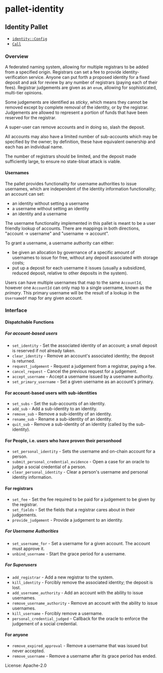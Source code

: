 # pallet-identity

## Identity Pallet

- [`identity::Config`](https://docs.rs/pallet-identity/latest/pallet_identity/trait.Config.html)
- [`Call`](https://docs.rs/pallet-identity/latest/pallet_identity/enum.Call.html)

### Overview

A federated naming system, allowing for multiple registrars to be added from a specified origin.
Registrars can set a fee to provide identity-verification service. Anyone can put forth a
proposed identity for a fixed deposit and ask for review by any number of registrars (paying
each of their fees). Registrar judgements are given as an `enum`, allowing for sophisticated,
multi-tier opinions.

Some judgements are identified as *sticky*, which means they cannot be removed except by
complete removal of the identity, or by the registrar. Judgements are allowed to represent a
portion of funds that have been reserved for the registrar.

A super-user can remove accounts and in doing so, slash the deposit.

All accounts may also have a limited number of sub-accounts which may be specified by the owner;
by definition, these have equivalent ownership and each has an individual name.

The number of registrars should be limited, and the deposit made sufficiently large, to ensure
no state-bloat attack is viable.

#### Usernames

The pallet provides functionality for username authorities to issue usernames, which are independent
of the identity information functionality; an account can set:
- an identity without setting a username
- a username without setting an identity
- an identity and a username

The username functionality implemented in this pallet is meant to be a user friendly lookup of
accounts. There are mappings in both directions, "account -> username" and "username -> account".

To grant a username, a username authority can either:
- be given an allocation by governance of a specific amount of usernames to issue for free,
  without any deposit associated with storage costs;
- put up a deposit for each username it issues (usually a subsidized, reduced deposit, relative
  to other deposits in the system).

Users can have multiple usernames that map to the same `AccountId`, however one `AccountId` can only
map to a single username, known as the _primary_. This primary username will be the result of a
lookup in the `UsernameOf` map for any given account.

### Interface

#### Dispatchable Functions

##### For account-based users
- `set_identity` - Set the associated identity of an account; a small deposit is reserved if not
  already taken.
- `clear_identity` - Remove an account's associated identity; the deposit is returned.
- `request_judgement` - Request a judgement from a registrar, paying a fee.
- `cancel_request` - Cancel the previous request for a judgement.
- `accept_username` - Accept a username issued by a username authority.
- `set_primary_username` - Set a given username as an account's primary.

#### For account-based users with sub-identities
- `set_subs` - Set the sub-accounts of an identity.
- `add_sub` - Add a sub-identity to an identity.
- `remove_sub` - Remove a sub-identity of an identity.
- `rename_sub` - Rename a sub-identity of an identity.
- `quit_sub` - Remove a sub-identity of an identity (called by the sub-identity).

#### For People, i.e. users who have proven their personhood
- `set_personal_identity` - Sets the username and on-chain account for a person.
- `submit_personal_credential_evidence` - Open a case for an oracle to judge a social credential of
  a person.
- `clear_personal_identity` - Clear a person's username and personal identity information.

#### For registrars
- `set_fee` - Set the fee required to be paid for a judgement to be given by the registrar.
- `set_fields` - Set the fields that a registrar cares about in their judgements.
- `provide_judgement` - Provide a judgement to an identity.

##### For Username Authorities
- `set_username_for` - Set a username for a given account. The account must approve it.
- `unbind_username` - Start the grace period for a username.

##### For Superusers
- `add_registrar` - Add a new registrar to the system.
- `kill_identity` - Forcibly remove the associated identity; the deposit is lost.
- `add_username_authority` - Add an account with the ability to issue usernames.
- `remove_username_authority` - Remove an account with the ability to issue usernames.
- `kill_username` - Forcibly remove a username.
- `personal_credential_judged` - Callback for the oracle to enforce the judgement of a social
  credential.

#### For anyone
- `remove_expired_approval` - Remove a username that was issued but never accepted.
- `remove_username` - Remove a username after its grace period has ended.

[`Call`]: ./enum.Call.html
[`Config`]: ./trait.Config.html

License: Apache-2.0
